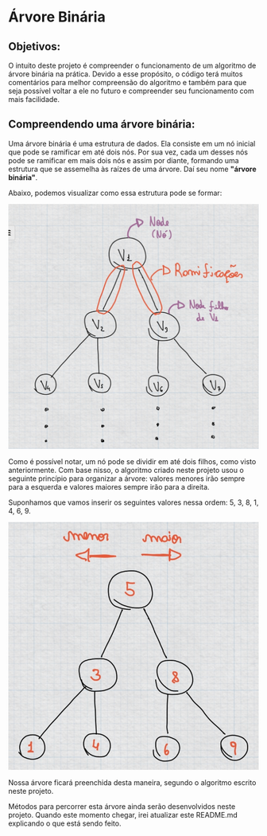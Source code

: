 # Árvore Binária

## Objetivos:
O intuito deste projeto é compreender o funcionamento de um algoritmo de árvore binária na prática. Devido a esse propósito, o código terá muitos comentários para melhor compreensão do algoritmo e também para que seja possível voltar a ele no futuro e compreender seu funcionamento com mais facilidade.


## Compreendendo uma árvore binária:
Uma árvore binária é uma estrutura de dados. Ela consiste em um nó inicial que pode se ramificar em até dois nós. Por sua vez, cada um desses nós pode se ramificar em mais dois nós e assim por diante, formando uma estrutura que se assemelha às raízes de uma árvore. Daí seu nome **"árvore binária"**.

Abaixo, podemos visualizar como essa estrutura pode se formar:


![alt text](https://github.com/GabrielSMedina/Arvore_binaria/blob/main/Imagens/Arvore_binaria.jpg?raw=true)

Como é possível notar, um nó pode se dividir em até dois filhos, como visto anteriormente. Com base nisso, o algoritmo criado neste projeto usou o seguinte princípio para organizar a árvore: valores menores irão sempre para a esquerda e valores maiores sempre irão para a direita.

Suponhamos que vamos inserir os seguintes valores nessa ordem: 5, 3, 8, 1, 4, 6, 9.



![alt text](https://github.com/GabrielSMedina/Arvore_binaria/blob/main/Imagens/Arvore_preenchida.jpg?raw=true)

Nossa árvore ficará preenchida desta maneira, segundo o algoritmo escrito neste projeto.

Métodos para percorrer esta árvore ainda serão desenvolvidos neste projeto. Quando este momento chegar, irei atualizar este README.md explicando o que está sendo feito.